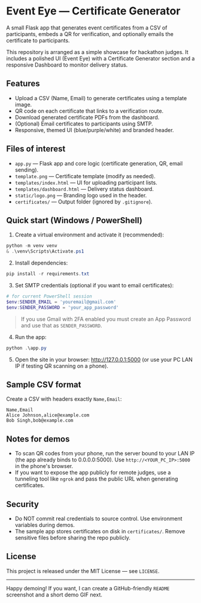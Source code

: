 # Event Eye — Certificate Generator

A small Flask app that generates event certificates from a CSV of participants, embeds a QR for verification, and optionally emails the certificate to participants.

This repository is arranged as a simple showcase for hackathon judges. It includes a polished UI (Event Eye) with a Certificate Generator section and a responsive Dashboard to monitor delivery status.

## Features
- Upload a CSV (Name, Email) to generate certificates using a template image.
- QR code on each certificate that links to a verification route.
- Download generated certificate PDFs from the dashboard.
- (Optional) Email certificates to participants using SMTP.
- Responsive, themed UI (blue/purple/white) and branded header.

## Files of interest
- `app.py` — Flask app and core logic (certificate generation, QR, email sending).
- `template.png` — Certificate template (modify as needed).
- `templates/index.html` — UI for uploading participant lists.
- `templates/dashboard.html` — Delivery status dashboard.
- `static/logo.png` — Branding logo used in the header.
- `certificates/` — Output folder (ignored by `.gitignore`).

## Quick start (Windows / PowerShell)
1. Create a virtual environment and activate it (recommended):

```powershell
python -m venv venv
& .\venv\Scripts\Activate.ps1
```

2. Install dependencies:

```powershell
pip install -r requirements.txt
```

3. Set SMTP credentials (optional if you want to email certificates):

```powershell
# for current PowerShell session
$env:SENDER_EMAIL = 'youremail@gmail.com'
$env:SENDER_PASSWORD = 'your_app_password'
```

> If you use Gmail with 2FA enabled you must create an App Password and use that as `SENDER_PASSWORD`.

4. Run the app:

```powershell
python .\app.py
```

5. Open the site in your browser: http://127.0.0.1:5000 (or use your PC LAN IP if testing QR scanning on a phone).

## Sample CSV format
Create a CSV with headers exactly `Name,Email`:

```csv
Name,Email
Alice Johnson,alice@example.com
Bob Singh,bob@example.com
```

## Notes for demos
- To scan QR codes from your phone, run the server bound to your LAN IP (the app already binds to 0.0.0.0:5000). Use `http://<YOUR_PC_IP>:5000` in the phone's browser.
- If you want to expose the app publicly for remote judges, use a tunneling tool like `ngrok` and pass the public URL when generating certificates.

## Security
- Do NOT commit real credentials to source control. Use environment variables during demos.
- The sample app stores certificates on disk in `certificates/`. Remove sensitive files before sharing the repo publicly.

## License
This project is released under the MIT License — see `LICENSE`.

---

Happy demoing! If you want, I can create a GitHub-friendly `README` screenshot and a short demo GIF next.
